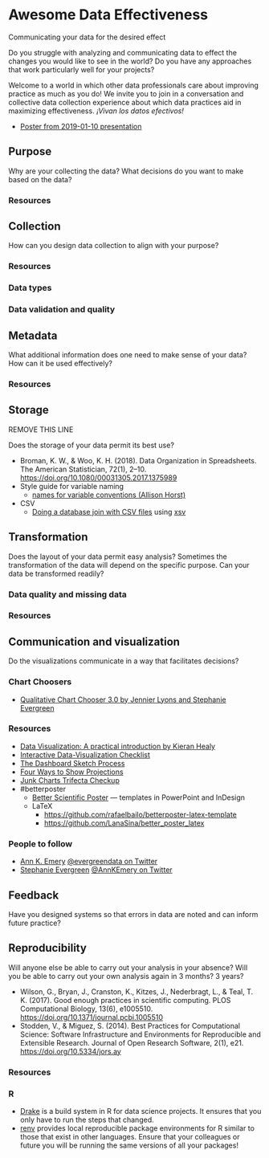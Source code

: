 # Awesome Data Effectiveness

Communicating your data for the desired effect

Do you struggle with analyzing and communicating data to effect the changes you would like to see in the world? Do you have any approaches that work particularly well for your projects?

Welcome to a world in which other data professionals care about improving practice as much as you do! We invite you to join in a conversation and collective data collection experience about which data practices aid in maximizing effectiveness. _¡Vivan los datos efectivos!_

* [Poster from 2019-01-10 presentation](poster/awesome-data-effectiveness-poster.pdf)

## Purpose

Why are your collecting the data? What decisions do you want to make based on the data?

### Resources

## Collection

How can you design data collection to align with your purpose?

### Resources

### Data types

### Data validation and quality

## Metadata

What additional information does one need to make sense of your data? How can it be used effectively?

### Resources

## Storage

REMOVE THIS LINE

Does the storage of your data permit its best use?

* Broman, K. W., & Woo, K. H. (2018). Data Organization in Spreadsheets. The American Statistician, 72(1), 2–10. https://doi.org/10.1080/00031305.2017.1375989
* Style guide for variable naming
  * [names for variable conventions (Allison Horst)](https://twitter.com/allison_horst/status/1205702878544875521/photo/1)
* CSV
  * [Doing a database join with CSV files](https://www.johndcook.com/blog/2019/12/31/sql-join-csv-files/) using [xsv](https://github.com/BurntSushi/xsv)

## Transformation

Does the layout of your data permit easy analysis? Sometimes the transformation of the data will depend on the specific purpose. Can your data be transformed readily?

### Data quality and missing data

### Resources

## Communication and visualization

Do the visualizations communicate in a way that facilitates decisions?

### Chart Choosers

* [Qualitative Chart Chooser 3.0 by Jennier Lyons and Stephanie Evergreen](https://stephanieevergreen.com/qualitative-chart-chooser-3/)

### Resources

* [Data Visualization: A practical introduction by Kieran Healy](https://socviz.co/)
* [Interactive Data-Visualization Checklist](https://stephanieevergreen.com/interactive-data-visualization-checklist/)
* [The Dashboard Sketch Process](https://stephanieevergreen.com/the-dashboard-sketch-process/)
* [Four Ways to Show Projections](https://stephanieevergreen.com/four-ways-to-show-projections/)
* [Junk Charts Trifecta Checkup](https://junkcharts.typepad.com/junk_charts/junk-charts-trifecta-checkup-the-definitive-guide.html)
* #betterposter
  * [Better Scientific Poster](https://osf.io/ef53g/) &mdash; templates in PowerPoint and InDesign
  * LaTeX
    * https://github.com/rafaelbailo/betterposter-latex-template
    * https://github.com/LanaSina/better_poster_latex

### People to follow

* [Ann K. Emery](https://depictdatastudio.com/) [@evergreendata on Twitter](https://twitter.com/evergreendata)
* [Stephanie Evergreen](https://stephanieevergreen.com/) [@AnnKEmery on Twitter](https://twitter.com/AnnKEmery)

## Feedback

Have you designed systems so that errors in data are noted and can inform future practice?

## Reproducibility

Will anyone else be able to carry out your analysis in your absence? Will you be able to carry out your own analysis again in 3 months? 3 years?

* Wilson, G., Bryan, J., Cranston, K., Kitzes, J., Nederbragt, L., & Teal, T. K. (2017). Good enough practices in scientific computing. PLOS Computational Biology, 13(6), e1005510. https://doi.org/10.1371/journal.pcbi.1005510
* Stodden, V., & Miguez, S. (2014). Best Practices for Computational Science: Software Infrastructure and Environments for Reproducible and Extensible Research. Journal of Open Research Software, 2(1), e21. https://doi.org/10.5334/jors.ay

### Resources

### R

* [Drake](https://github.com/ropensci/drake) is a build system in R for data science projects. It ensures that you only have to run the steps that changed.
* [renv](https://rstudio.github.io/renv/) provides local reproducible package environments for R similar to those that exist in other languages. Ensure that your colleagues or future you will be running the same versions of all your packages!
